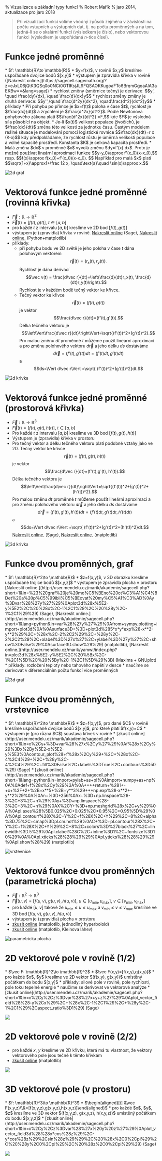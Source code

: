 % Vizualizace a základní typy funkcí
% Robert Mařík
% jaro 2014, aktualizace pro jaro 2018

> Při vizualizaci funkcí volíme vhodný způsob zejména v závislosti na
> počtu vstupních a výstupních dat, tj. na počtu proměnných a na tom,
> jedná-li se o skalární funkci (výsledkem je číslo), nebo vektorovou
> funkci (výsledkem je uspořádaná $n$-tice čísel).

# Funkce jedné proměnné

<div class="sloupce">
* $f: \mathbb{R}\to \mathbb{R}$
* $y=f(x)$, v rovině $x,y$ kreslíme uspořádané dvojice bodů $[x,y]$
* výstupem je zpravidla křivka v rovině ([Nakreslit online.](https://sagecell.sagemath.org/?z=eJxL06jQtK3QSq0o0NCt0OTlKsjJL9FQSAOKKugoaFTo6BrqmGgqaAIA3aEKBw==&lang=sage))
* rychlost změny (směrnice tečny) je derivace: $$y', \quad \frac{dy}{dx}, \quad \frac{d}{dx}y$$
* rychlost změny změny je druhá derivace: $$y'',\quad  \frac{d^2y}{dx^2}, \quad\frac{d^2}{dx^2}y$$
* příklady
    * Při pohybu po přímce je $x=f(t)$ poloha v čase $t$, rychlost je
      $\frac{dx}{dt}$ a zrychlení je $\frac{d^2x}{dt^2}$. Podle
      Newtonova pohybového zákona platí $$\frac{d^2x}{dt^2} =F,$$ kde
      $F$ je výsledná síla působící na objekt.
    * Je-li $x(t)$ velikost populace živočíchů, je $\frac{dx}{dt}$ změna této velikosti za jednotku času. Častým modelem reálné situace je modelování pomocí logistické rovnice
      $$\frac{dx}{dt}=r x (K-x)$$
      kdy předpokládáme, že rychlost růstu je úměrná velikosti populace a volné kapacitě prostředí. Konstanta $K$ je celková kapacita prostředí.
    * Malá změna $dx$ v proměnné $x$ vyvolá změnu $dy=f'(x) dx$. Proto je možné používat lineární aproximaci funkce
      $$y-y_0\approx f'(x_0)(x-x_0),$$ resp. $$f(x)\approx f(x_0)+f'(x_0)(x-x_0).  $$
      Například pro malá $x$ platí
      		$$\sqrt{1+x}\approx1+\frac 12 x, \quad\text{a}\quad  \sin(x)\approx x.$$


![2d graf](2D_graf.png)
</div>



# Vektorová funkce jedné proměnné (rovinná křivka)

<div class="sloupce">

* $\vec F: \mathbb{R}\to \mathbb{R}^2$
* $\vec F(t)=[f(t),g(t)]$, $t\in[a,b]$
* pro každé $t$ z intervalu $[a,b]$ kreslíme ve 2D bod $[f(t),g(t)]$
* výstupem je (zpravidla) křivka v rovině. [Nakreslit online](https://sagecell.sagemath.org/?z=eJxTVghILErMTS0pykzOrlSoSkxJzEtUyC7KLMtO5OXi5SqxLUss0lAvUdfk5SqAq4wvyMkv0YhOzi_WKNHUUSjOzAPSsToKGgY6BZmamgDCkhs_&lang=sage) (Sage),  [Nakreslit online.](https://sagecell.sagemath.org/?z=eJxlUcFuwyAMvUfKP1jKoUlVRc2Ok3rrecddK0qcxiUYBqZb-vWDqDsNyRI2z37vmQY-lBZkAsM0uwcy-OByKE0QwSrBHGT0agmmxEajpbqagrPAyfoVyHoXBPZ1VVcNnHEiJo1wx5GdLPRY9QzGZRAjCzzQiAuZ5zVsw2HhtMiMdTXiBFMr3TvUFeQTUFJgiMS5WDgK4PYfoF18ARr4XE3AuBRX7hrU06S6esnMZvxSdF17v5YbqAh-kdI40Q1OJenzLQVs8zj1c8pJr8bxEtO1NLTDMGwPfUS5qOhRS7vDr6SWXQcNRMF7dmQxkBgHrLIGl8BFpefCIpljIY5eaWyPB3jbezrAcDx2kLuDe0Y1g1dBWZSQQLb_-PNTV0XeJqMs6bBtYnNd6nF23233Cy-Ml6s=&lang=python) (Python+matplotlib)
* příklady:
    * při pohybu bodu ve 2D světě je jeho poloha v čase $t$ dána
      polohovým vektorem $$\vec r(t)=(r_x(t), r_y(t)).$$ Rychlost je
      dána derivací $$\vec v(t) = \frac{d\vec r}{dt}=\left(\frac{d}{dt}r_x(t), \frac{d}{dt}r_y(t)\right).$$ Rychlost je v každém bodě tečný
      vektor ke křivce.
    * Tečný vektor ke křivce $$\vec r(t)=(f(t),g(t))$$ je vektor $$\frac{d\vec r}{dt}=(f'(t),g'(t)).$$ Délka tečného vektoru je
      $$\left\Vert\frac{d\vec r}{dt}\right\Vert=\sqrt{(f'(t))^2+(g'(t))^2}.$$ Pro malou změnu $dt$ proměnné $t$ můžeme použít lineární aproximaci a pro změnu polohového vektoru $d\vec r$ a jeho délku $ds$ dostáváme
      $$d\vec r=(f'(t),g'(t))dt=(f'(t)dt, g'(t)dt)$$
      a
      $$ds=\Vert d\vec r\Vert =\sqrt{	(f'(t))^2+(g'(t))^2}dt.$$
      


![2d krivka](2d_krivka.png)
</div>

# Vektorová funkce jedné proměnné (prostorová křivka)

<div class="sloupce">

* $\vec F: \mathbb{R}\to \mathbb{R}^3$
* $\vec F(t)=[f(t),g(t),h(t)]$, $t\in[a,b]$
* Pro každé $t$ z intervalu $[a,b]$ kreslíme ve 3D bod $[f(t),g(t),h(t)]$
* Výstupem je (zpravidla) křivka v prostoru
* Pro tečný vektor a délku tečného vektoru platí podobné vztahy jako ve 2D.
  Tečný vektor ke křivce $$\vec r(t)=(f(t),g(t),h(t))$$ je vektor $$\frac{d\vec r}{dt}=(f'(t),g'(t), h'(t)).$$ Délka tečného vektoru je
      $$\left\Vert\frac{d\vec r}{dt}\right\Vert=\sqrt{(f'(t))^2+(g'(t))^2+(h'(t))^2}.$$ Pro malou změnu $dt$ proměnné $t$ můžeme použít lineární aproximaci a pro změnu polohového vektoru $d\vec r$ a jeho délku $ds$ dostáváme
      $$d\vec r=(f'(t),g'(t), h'(t))dt=(f'(t)dt, g'(t)dt, h'(t)dt)$$
      a
      $$ds=\Vert d\vec r\Vert =\sqrt{	(f'(t))^2+(g'(t))^2+(h'(t))^2}dt.$$
 [Nakreslit online.](http://user.mendelu.cz/marik/akademie/sagecell.php?short=1&in=%23+Parametricky+zadana+krivka%0A%0At%3Dvar%28%27t%27%29%0Aparametric_plot3d%28%5Bt*cos%28t%29%2C+t*sin%28t%29%2Ct%5D%2C+%280%2C6*pi%29%29) (Sage),  [Nakreslit online.](http://user.mendelu.cz/marik/akademie/sagecell.php?short=1&lang=python&in=%23+Nacteni+knihoven+pro+praci+s+matematikcymi+funkcemi%0D%0Afrom+numpy+import+%2A%0D%0A%0D%0A%23+Definice+jednotlivych+komponent+vektorove+funkce+jedne+promenne%0D%0Adef+f%28t%29%3A+%0D%0A++++return+sin%28t%29%2B0.04%2Asin%2810%2At%29%0D%0A%0D%0Adef+g%28t%29%3A+%0D%0A++++return+cos%28t%29%2B0.04%2Asin%2810%2At%29%0D%0A%0D%0Adef+h%28t%29%3A+%0D%0A++++return+cos%28t%29%0D%0A%0D%0A%23+Vykresleni+obrazku%0D%0Aimport+matplotlib+as+mpl%0D%0Afrom+mpl_toolkits.mplot3d+import+Axes3D%0D%0Aimport+matplotlib.pyplot+as+plt%0D%0A%0D%0Afig+%3D+plt.figure%28%29%0D%0Aax+%3D+fig.gca%28projection%3D%273d%27%29%0D%0At+%3D+linspace%280%2C+pi%2C+100%29++%23+rozsah+parametru+t+pro+kresleni%0D%0Aax.plot%28f%28t%29%2C+g%28t%29%2C+h%28t%29%29%0D%0Aplt.show%28%29) (matplotlib)

![3d krivka](3d_krivka.png)
</div>


# Funkce dvou proměnných, graf

<div class="sloupce">
* $f: \mathbb{R}^2\to \mathbb{R}$
* $z=f(x,y)$, v 3D obrázku kreslíme uspořádané trojice bodů $[x,y,z]$
* výstupem je zpravidla plocha v prostoru [Nakreslit online.](http://user.mendelu.cz/marik/akademie/sagecell.php?short=1&in=%23%20graf%20je%20mo%C5%BEno%20ot%C3%A1%C4%8Det%20a%20p%C5%99ibli%C5%BEovat%20my%C5%A1%C3%AD%0Ay%3Dvar%28%27y%27%29%0Aplot3d%28x%5E2-y%5E2%2C%20%28x%2C-1%2C1%29%2C%20%28y%2C-1%2C1%29%29) (Sage), [Nakreslit online.](http://user.mendelu.cz/marik/akademie/sagecell.php?short=1&lang=python&in=var%28%27y%27%29%0Afrom+sympy.plotting+import+plot3d%0A%0Asurface3D+%3D+plot3d%285*x*y*exp%28-x**2-y**2%29%2C+%28x%2C-2%2C2%29%2C+%28y%2C-2%2C2%29%2C+xlabel%3D%27x%27%2C+ylabel%3D%27y%27%2C+show%3DFalse%29%0Asurface3D.show%28%29) (matplotlib), [Nakreslit online.](http://user.mendelu.cz/marik/yamwi/index.php?in=plot3d%28x%5E2-y%5E2%2C%20%5Bx%2C-1%2C1%5D%2C%20%5By%2C-1%2C1%5D%29%3B) (Maxima + GNUplot)
* příklady: rozložení teploty nebo tahového napětí v desce
* naučíme se derivovat v diferenciálním počtu funkcí více proměnných

![3d graf](3D_graf_b.png)
</div>

# Funkce dvou proměnných, vrstevnice

<div class="sloupce">
* $f: \mathbb{R}^2\to \mathbb{R}$
* $z=f(x,y)$, pro dané $C$ v rovině kreslíme uspořádané dvojice bodů $[x,y]$, pro které platí $f(x,y)=C$
* výstupem je (pro různá $C$) soustava křivek v rovině
* [zkusit online](http://user.mendelu.cz/marik/akademie/sagecell.php?short=1&in=x%2Cy+%3D+var%28%27x%2Cy%27%29%0Af%28x%2Cy%29%3Dx%2By%5E2-x%5E2-y%5E3%0Acontour_plot%28+f%28x%2Cy%29+%2C+%28x%2C-4%2C4%29+%2C+%28y%2C-4%2C4%29%2C+fill%3DFalse%2C+labels%3DTrue%2C+contours%3D50%29) (Sage)
* [zkusit online](http://user.mendelu.cz/marik/akademie/sagecell.php?short=1&lang=python&in=import+pylab+as+pl%0Aimport+numpy+as+np%0A%0Adef+f%28x%2Cy%29%3A%0A++++return+%281+-+x+%2F+2+%2B+x**5+%2B+y**3%29+*+np.exp%28-x**2+-y**2%29%0A%0An+%3D+256%0Ax+%3D+np.linspace%28-3%2C+3%2C+n%29%0Ay+%3D+np.linspace%28-3%2C+3%2C+n%29%0AX%2CY+%3D+np.meshgrid%28x%2C+y%29%0A%0Apl.axes%28%5B0.025%2C+0.025%2C+0.95%2C+0.95%5D%29%0A%0Apl.contourf%28X%2C+Y%2C+f%28X%2C+Y%29%2C+8%2C+alpha%3D.75%2C+cmap%3Dpl.cm.hot%29%0AC+%3D+pl.contour%28X%2C+Y%2C+f%28X%2C+Y%29%2C+8%2C+colors%3D%27black%27%2C+linewidth%3D.5%29%0Apl.clabel%28C%2C+inline%3D1%2C+fontsize%3D10%29%0A%0Apl.xticks%28%28%29%29%0Apl.yticks%28%28%29%29%0Apl.show%28%29) (matplotlib)

![vrstevnice](vrstevnice.png)
</div>

# Vektorová funkce dvou proměnných (parametrická plocha)

<div class="sloupce">

* $\vec F: \mathbb{R}^2\to \mathbb{R}^3$
* $\vec F(u,v)=[f(u,v),g(u,v),h(u,v)]$, $u\in[u_{\mathrm{min}},u_{\mathrm{max}}]$, $v\in[v_{\mathrm{min}},v_{\mathrm{max}}]$
* pro každé $[u,v]$ takové že $u_{\mathrm{min}} \leq u \leq u_{\mathrm{max}}$ a $v_{\mathrm{min}} \leq v \leq v_{\mathrm{max}}$ kreslíme ve 3D bod $[f(u,v),g(u,v),h(u,v)]$
* výstupem je (zpravidla) plocha v prostoru
* [zkusit online](http://user.mendelu.cz/marik/akademie/sagecell.php?short=1&lang=python&in=import+mpl_toolkits.mplot3d.axes3d+as+axes3d%0D%0Aimport+matplotlib.pyplot+as+plt%0D%0Afrom+numpy+import+%2A%0D%0A%0D%0Adef+surf%28u%2C+v%29%3A%0D%0A++++x+%3D+cos%28v%29%2Acosh%28u%29%0D%0A++++y+%3D+sin%28v%29%2Acosh%28u%29%0D%0A++++z+%3D+sinh%28u%29%0D%0A++++return+x%2C+y%2C+z%0D%0A%0D%0Au%2C+v+%3D+linspace%28-pi%2F2%2C+pi%2F2%2C+80%29%2C+linspace%280%2C+2%2Api%2C+80%29%0D%0A%0D%0Aux%2C+vx+%3D++meshgrid%28u%2Cv%29%0D%0Ax%2C+y%2C+z+%3D+surf%28ux%2C+vx%29%0D%0A%0D%0Afig+%3D+plt.figure%28%29%0D%0Aax+%3D+fig.gca%28projection+%3D+%273d%27%29%0D%0Aplot+%3D+ax.plot_surface%28x%2C+y%2C+z%2C+rstride+%3D+2%2C+cstride+%3D+2%2C+linewidth%3D0.3%29%0D%0A%0D%0Aplt.show%28%29 ) (matplotlib, jednodílný hyperboloid)
* [zkusit online](http://user.mendelu.cz/marik/akademie/sagecell.php?short=1&lang=python&in=import+mpl_toolkits.mplot3d.axes3d+as+axes3d%0D%0Aimport+matplotlib.pyplot+as+plt%0D%0Afrom+numpy+import+%2A%0D%0A%0D%0Adef+surf%28u%2C+v%29%3A%0D%0A++++%22%22%22%0D%0A++++http%3A%2F%2Fpaulbourke.net%2Fgeometry%2Fklein%2F%0D%0A++++%22%22%22%0D%0A++++half+%3D+%280+%3C%3D+u%29+%26+%28u+%3C+pi%29%0D%0A++++r+%3D+4%2A%281+-+cos%28u%29%2F2%29%0D%0A++++x+%3D+6%2Acos%28u%29%2A%281+%2B+sin%28u%29%29+%2B+r%2Acos%28v+%2B+pi%29%0D%0A++++x%5Bhalf%5D+%3D+%28%0D%0A++++++++%286%2Acos%28u%29%2A%281+%2B+sin%28u%29%29+%2B+r%2Acos%28u%29%2Acos%28v%29%29%5Bhalf%5D%29%0D%0A++++y+%3D+16+%2A+sin%28u%29%0D%0A++++y%5Bhalf%5D+%3D+%2816%2Asin%28u%29+%2B+r%2Asin%28u%29%2Acos%28v%29%29%5Bhalf%5D%0D%0A++++z+%3D+r+%2A+sin%28v%29%0D%0A++++return+x%2C+y%2C+z%0D%0A%0D%0Au%2C+v+%3D+linspace%280%2C+2%2Api%2C+80%29%2C+linspace%280%2C+2%2Api%2C+80%29%0D%0Aux%2C+vx+%3D++meshgrid%28u%2Cv%29%0D%0Ax%2C+y%2C+z+%3D+surf%28ux%2C+vx%29%0D%0A%0D%0Afig+%3D+plt.figure%28%29%0D%0Aax+%3D+fig.gca%28projection+%3D+%273d%27%29%0D%0Aplot+%3D+ax.plot_surface%28x%2C+y%2C+z%2C+rstride+%3D+2%2C+cstride+%3D+2%2C+linewidth%3D0.3%29%0D%0A%0D%0Aplt.show%28%29) (matplotlib, Kleinova láhev)

![parametricka plocha](kleinova_lahev.png)
</div>

# 2D vektorové pole v rovině (1/2)

<div class="sloupce">
* $\vec F: \mathbb{R}^2\to \mathbb{R}^2$
* $\vec F(x,y)=[f(x,y),g(x,y)]$
* pro každé $x$, $y$ kreslíme ve 2D vektor $(f(x,y), g(x,y))$ umístěný počátkem do bodu $[x,y]$
* příklady: silové pole v rovině, pole rychlosti, pole toku  tepelné energie
* naučíme se derivovat ve vektorové analýze
* [zkusit online](http://user.mendelu.cz/marik/akademie/sagecell.php?short=1&in=x%2Cy%2Cz%3Dvar%28%27x+y+z%27%29%0Aplot_vector_field%28%28-y%2Cx%29%2C+%28x%2C-1%2C1%29%2C+%28y%2C-1%2C1%29%2Caspect_ratio%3D1%29) (Sage)

![](2d_pole.png)

</div>

# 2D vektorové pole v rovině (2/2)

<div class="sloupce">

* pro každé $x$, $y$ kreslíme ve 2D křivku, která má tu vlastnost, že vektory vektorového pole jsou tečné k těmto křivkám
* [zkusit online](http://user.mendelu.cz/marik/akademie/sagecell.php?short=1&lang=python&in=import+numpy+as+np%0Aimport+matplotlib.pyplot+as+plt%0A%0AY%2C+X+%3D+np.mgrid%5B-3%3A3%3A100j%2C+-3%3A3%3A100j%5D%0AU+%3D+-Y%0AV+%3D+X%2Bexp%28Y%29%0Aspeed+%3D+np.sqrt%28U*U+%2B+V*V%29%0A%0Aplt.figure%281%2C%286%2C6%29%29+%0Aplt.streamplot%28X%2C+Y%2C+U%2C+V%2C+density%3D0.5%29%0Aplt.axes%28%29.set_aspect%28%27equal%27%2C+%27datalim%27%29%0Aplt.show%28%29%0Aplt.savefig%28%22streamplot.svg%22%2Cformat%3D%22svg%22%29) (matplotlib)

![](streamplot.png)

</div>

# 3D vektorové pole (v prostoru)

<div class="sloupce">
* $f: \mathbb{R}^3\to \mathbb{R}^3$
* $\begin{aligned}[t] &\vec F(x,y,z)\\&=[f(x,y,z),g(x,y,z),h(x,y,z)]\end{aligned}$
* pro každé $x$, $y$, $z$ kreslíme ve 3D vektor $(f(x,y,z), g(x,y,z), h(x,y,z))$ umístěný počátkem do bodu $[x,y,z]$
* [zkusit online](http://user.mendelu.cz/marik/akademie/sagecell.php?short=1&in=x%2Cy%2Cz%3Dvar%28%27x%20y%20z%27%29%0Aplot_vector_field3d%28%28x*cos%28z%29%2C-y*cos%28z%29%2Csin%28z%29%29%2C%20%28x%2C0%2Cpi%29%2C%20%28y%2C0%2Cpi%29%2C%20%28z%2C0%2Cpi%29%29) (Sage)

![](3d_pole.png)


</div>




